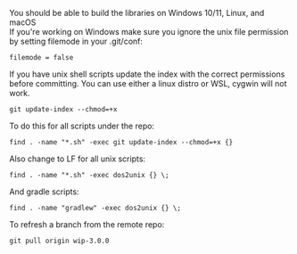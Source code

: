 You should be able to build the libraries on Windows 10/11, Linux, and macOS  
If you're working on Windows make sure you ignore the unix file permission by setting filemode in your .git/conf:  
```
filemode = false
```

If you have unix shell scripts update the index with the correct permissions before committing.
You can use either a linux distro or WSL, cygwin will not work.
```
git update-index --chmod=+x
```

To do this for all scripts under the repo:
```
find . -name "*.sh" -exec git update-index --chmod=+x {}
```

Also change to LF for all unix scripts:
```
find . -name "*.sh" -exec dos2unix {} \;
```

And gradle scripts:
```
find . -name "gradlew" -exec dos2unix {} \;
```

To refresh a branch from the remote repo:
```
git pull origin wip-3.0.0
```